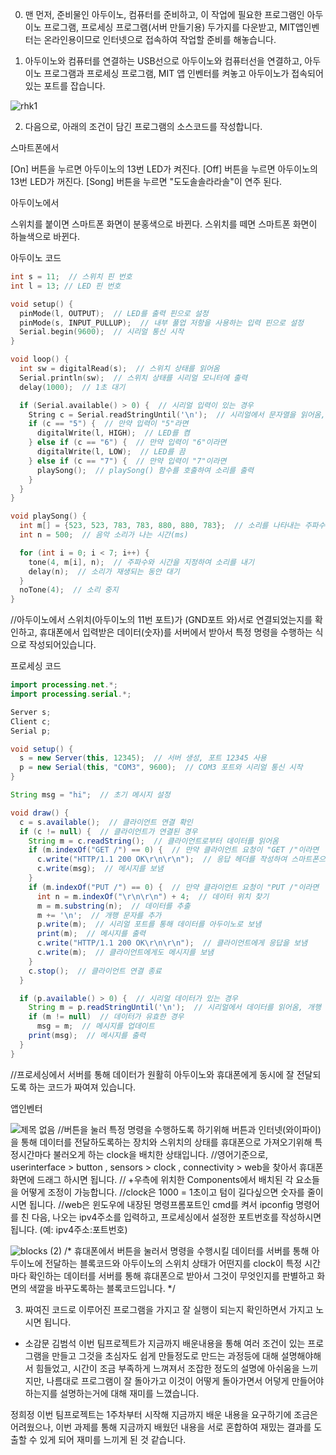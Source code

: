 0. 맨 먼저, 준비물인 아두이노, 컴퓨터를 준비하고, 이 작업에 필요한 프로그램인 아두이노 프로그램, 프로세싱 프로그램(서버 만들기용) 두가지를 다운받고, MIT앱인벤터는 온라인용이므로 인터넷으로 접속하여 작업할 준비를 해놓습니다.

1. 아두이노와 컴퓨터를 연결하는 USB선으로 아두이노와 컴퓨터선을 연결하고, 아두이노 프로그램과 프로세싱 프로그램, MIT 앱 인벤터를 켜놓고 아두이노가 접속되어있는 포트를 잡습니다.

![rhk1](https://github.com/irop3126/asdf/assets/127822814/1fa2f98b-b967-4058-916a-a69522d24d6c)

2. 다음으로, 아래의 조건이 담긴 프로그램의 소스코드를 작성합니다.

스마트폰에서 

[On] 버튼을 누르면 아두이노의 13번 LED가 켜진다.
[Off] 버튼을 누르면 아두이노의 13번 LED가 꺼진다.
[Song] 버튼을 누르면 "도도솔솔라라솔"이 연주 된다.

아두이노에서

스위치를 붙이면 스마트폰 화면이 분홍색으로 바뀐다.
스위치를 떼면 스마트폰 화면이 하늘색으로 바뀐다.


아두이노 코드

```c++
int s = 11;  // 스위치 핀 번호
int l = 13; // LED 핀 번호

void setup() {
  pinMode(l, OUTPUT);  // LED를 출력 핀으로 설정
  pinMode(s, INPUT_PULLUP);  // 내부 풀업 저항을 사용하는 입력 핀으로 설정
  Serial.begin(9600);  // 시리얼 통신 시작
}

void loop() {
  int sw = digitalRead(s);  // 스위치 상태를 읽어옴
  Serial.println(sw);  // 스위치 상태를 시리얼 모니터에 출력
  delay(1000);  // 1초 대기

  if (Serial.available() > 0) {  // 시리얼 입력이 있는 경우
    String c = Serial.readStringUntil('\n');  // 시리얼에서 문자열을 읽어옴, 개행 문자('\n')까지 읽음
    if (c == "5") {  // 만약 입력이 "5"라면
      digitalWrite(l, HIGH);  // LED를 켬
    } else if (c == "6") {  // 만약 입력이 "6"이라면
      digitalWrite(l, LOW);  // LED를 끔
    } else if (c == "7") {  // 만약 입력이 "7"이라면
      playSong();  // playSong() 함수를 호출하여 소리를 출력
    }
  }
}

void playSong() {
  int m[] = {523, 523, 783, 783, 880, 880, 783};  // 소리를 나타내는 주파수 배열
  int n = 500;  // 음악 소리가 나는 시간(ms)

  for (int i = 0; i < 7; i++) {
    tone(4, m[i], n);  // 주파수와 시간을 지정하여 소리를 내기
    delay(n);  // 소리가 재생되는 동안 대기
  }
  noTone(4);  // 소리 중지
}
```
//아두이노에서 스위치(아두이노의 11번 포트)가 (GND포트 와)서로 연결되었는지를 확인하고, 휴대폰에서 입력받은 데이터(숫자)를 서버에서 받아서 특정 명령을 수행하는 식으로 작성되어있습니다.



프로세싱 코드
```java
import processing.net.*;
import processing.serial.*;

Server s;
Client c;
Serial p;

void setup() {
  s = new Server(this, 12345);  // 서버 생성, 포트 12345 사용
  p = new Serial(this, "COM3", 9600);  // COM3 포트와 시리얼 통신 시작
}

String msg = "hi";  // 초기 메시지 설정

void draw() {
  c = s.available();  // 클라이언트 연결 확인
  if (c != null) {  // 클라이언트가 연결된 경우
    String m = c.readString();  // 클라이언트로부터 데이터를 읽어옴
    if (m.indexOf("GET /") == 0) {  // 만약 클라이언트 요청이 "GET /"이라면
      c.write("HTTP/1.1 200 OK\r\n\r\n");  // 응답 헤더를 작성하여 스마트폰으로 보냄
      c.write(msg);  // 메시지를 보냄
    }
    if (m.indexOf("PUT /") == 0) {  // 만약 클라이언트 요청이 "PUT /"이라면
      int n = m.indexOf("\r\n\r\n") + 4;  // 데이터 위치 찾기
      m = m.substring(n);  // 데이터를 추출
      m += '\n';  // 개행 문자를 추가
      p.write(m);  // 시리얼 포트를 통해 데이터를 아두이노로 보냄
      print(m);  // 메시지를 출력
      c.write("HTTP/1.1 200 OK\r\n\r\n");  // 클라이언트에게 응답을 보냄
      c.write(m);  // 클라이언트에게도 메시지를 보냄
    }
    c.stop();  // 클라이언트 연결 종료
  }

  if (p.available() > 0) {  // 시리얼 데이터가 있는 경우
    String m = p.readStringUntil('\n');  // 시리얼에서 데이터를 읽어옴, 개행 문자('\n')까지 읽음
    if (m != null)  // 데이터가 유효한 경우
      msg = m;  // 메시지를 업데이트
    print(msg);  // 메시지를 출력
  }
}
```
//프로세싱에서 서버를 통해 데이터가 원활히 아두이노와 휴대폰에게 동시에 잘 전달되도록 하는 코드가 짜여져 있습니다.


앱인벤터

![제목 없음](https://github.com/irop3126/asdf/assets/127822814/fffe5fe5-cc79-49a1-98e0-7306a4cbf031)
//버튼을 눌러 특정 명령을 수행하도록 하기위해 버튼과 인터넷(와이파이)을 통해 데이터를 전달하도록하는 장치와 스위치의 상태를 휴대폰으로 가져오기위해 특정시간마다 불러오게 하는 clock을 배치한 상태입니다.
//영어기준으로, userinterface > button , sensors > clock , connectivity > web을 찾아서 휴대폰 화면에 드래그 하시면 됩니다.
// +우측에 위치한 Components에서 배치된 각 요소들을 어떻게 조정이 가능합니다.
//clock은 1000 = 1초이고 텀이 길다싶으면 숫자를 줄이시면 됩니다.
//web은 윈도우에 내장된 명령프롬포트인 cmd를 켜서 ipconfig 명령어를 친 다음, 나오는 ipv4주소를 입력하고, 프로세싱에서 설정한 포트번호를 작성하시면 됩니다. (예: ipv4주소:포트번호)

![blocks (2)](https://github.com/irop3126/asdf/assets/127822814/aa8ee3bb-32f6-4282-9668-24c479e43cbd)
/* 휴대폰에서 버튼을 눌러서 명령을 수행시킬 데이터를 서버를 통해 아두이노에 전달하는 블록코드와 
아두이노의 스위치 상태가 어떤지를 clock이 특정 시간마다 확인하는 데이터를 서버를 통해 휴대폰으로 받아서 그것이 무엇인지를 판별하고 화면의 색깔을 바꾸도록하는 블록코드입니다. */

3. 짜여진 코드로 이루어진 프로그램을 가지고 잘 실행이 되는지 확인하면서 가지고 노시면 됩니다.

+ 소감문
김범석
이번 팀프로젝트가 지금까지 배운내용을 통해 여러 조건이 있는 프로그램을 만들고 그것을 초심자도 쉽게 만들정도로 만드는 과정등에 대해 설명해야해서 힘들었고, 시간이 조금 부족하게 느껴져서 조잡한 정도의 설명에 아쉬움을 느끼지만, 나름대로 프로그램이 잘 돌아가고 이것이 어떻게 돌아가면서 어덯게 만들어야하는지를 설명하는거에 대해 재미를 느꼈습니다.

정희정
이번 팀프로젝트는 1주차부터 시작해 지금까지 배운 내용을 요구하기에 조금은 어려웠으나, 이번 과제를 통해 지금까지 배웠던 내용을 서로 혼합하여 재밌는 결과를 도출할 수 있게 되어 재미를 느끼게 된 것 같습니다.
